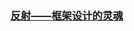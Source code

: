 ### [反射——框架设计的灵魂](https://github.com/fatiaoyezi/Java-example/blob/master/document/%E5%8F%8D%E5%B0%84.md )

